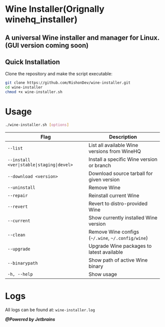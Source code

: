 # Wine Installer(Orignally winehq_installer)

A universal Wine installer and manager for Linux.  
(GUI version coming soon)
---

## Quick Installation

Clone the repository and make the script executable:

```bash
git clone https://github.com/RishonDev/wine-installer.git
cd wine-installer
chmod +x wine-installer.sh
```

# Usage
```bash
./wine-installer.sh [options]
```
| Flag                                      | Description                                       |
| ----------------------------------------- | ------------------------------------------------- |
| `--list`                                  | List all available Wine versions from WineHQ      |
| `--install <ver\|stable\|staging\|devel>` | Install a specific Wine version or branch         |
| `--download <version>`                    | Download source tarball for given version         |
| `--uninstall`                             | Remove Wine                                       |
| `--repair`                                | Reinstall current Wine                            |
| `--revert`                                | Revert to distro-provided Wine                    |
| `--current`                               | Show currently installed Wine version             |
| `--clean`                                 | Remove Wine configs (`~/.wine`, `~/.config/wine`) |
| `--upgrade`                               | Upgrade Wine packages to latest available         |
| `--binarypath`                            | Show path of active Wine binary                   |
| `-h, --help`                              | Show usage                                        |

# Logs
All logs can be found at: `wine-installer.log`

***@Powered by Jetbrains***
